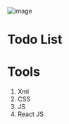 ![image](https://github.com/user-attachments/assets/15966790-6334-45e5-9df0-690dfadbfc02)


# Todo List

# Tools
  1. Xml
  2. CSS
  3. JS
  4. React JS


